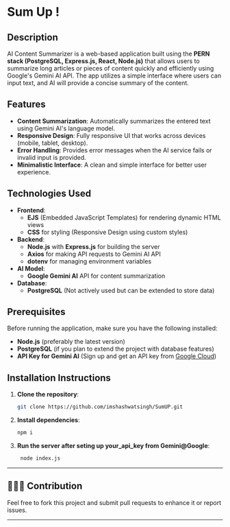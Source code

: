 # Sum Up !

## Description
AI Content Summarizer is a web-based application built using the **PERN stack (PostgreSQL, Express.js, React, Node.js)** that allows users to summarize long articles or pieces of content quickly and efficiently using Google's Gemini AI API. The app utilizes a simple interface where users can input text, and AI will provide a concise summary of the content.

## Features
- **Content Summarization**: Automatically summarizes the entered text using Gemini AI's language model.
- **Responsive Design**: Fully responsive UI that works across devices (mobile, tablet, desktop).
- **Error Handling**: Provides error messages when the AI service fails or invalid input is provided.
- **Minimalistic Interface**: A clean and simple interface for better user experience.

## Technologies Used
- **Frontend**:
  - **EJS** (Embedded JavaScript Templates) for rendering dynamic HTML views
  - **CSS** for styling (Responsive Design using custom styles)
- **Backend**:
  - **Node.js** with **Express.js** for building the server
  - **Axios** for making API requests to Gemini AI API
  - **dotenv** for managing environment variables
- **AI Model**:
  - **Google Gemini AI** API for content summarization
- **Database**:
  - **PostgreSQL** (Not actively used but can be extended to store data)

## Prerequisites
Before running the application, make sure you have the following installed:
- **Node.js** (preferably the latest version)
- **PostgreSQL** (if you plan to extend the project with database features)
- **API Key for Gemini AI** (Sign up and get an API key from [Google Cloud](https://cloud.google.com/))

## Installation Instructions
1. **Clone the repository**:
   ```bash
   git clone https://github.com/imshashwatsingh/SumUP.git
    ```
2. **Install dependencies**:
    ```bash
    npm i
    ```

3. **Run the server after seting up your_api_key from Gemini@Google**:
   ```bash
    node index.js
    ```
---

## 🙍🏻‍♂️ Contribution

Feel free to fork this project and submit pull requests to enhance it or report issues.

---
